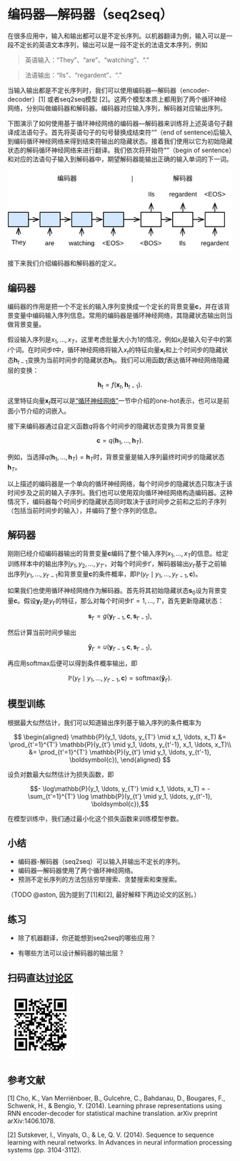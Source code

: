 # 编码器—解码器（seq2seq）

在很多应用中，输入和输出都可以是不定长序列。以机器翻译为例，输入可以是一段不定长的英语文本序列，输出可以是一段不定长的法语文本序列，例如

> 英语输入：“They”、“are”、“watching”、“.”

> 法语输出：“Ils”、“regardent”、“.”

当输入输出都是不定长序列时，我们可以使用编码器—解码器（encoder-decoder）[1] 或者seq2seq模型 [2]。这两个模型本质上都用到了两个循环神经网络，分别叫做编码器和解码器。编码器对应输入序列，解码器对应输出序列。

下图演示了如何使用基于循环神经网络的编码器—解码器来训练将上述英语句子翻译成法语句子。首先将英语句子的句号替换成结束符“<EOS>”（end of sentence)后输入到编码循环神经网络来得到结束符输出的隐藏状态。接着我们使用以它为初始隐藏状态的解码循环神经网络来进行翻译。我们依次将开始符“<BOS>”（begin of sentence）和对应的法语句子输入到解码器中，期望解码器能输出正确的输入单词的下一词。

![编码器—解码器。](../img/seq2seq.svg)

接下来我们介绍编码器和解码器的定义。

## 编码器

编码器的作用是把一个不定长的输入序列变换成一个定长的背景变量$\boldsymbol{c}$，并在该背景变量中编码输入序列信息。常用的编码器是循环神经网络，其隐藏状态输出则当做背景变量。

假设输入序列是$x_1,\ldots,x_T$，这里考虑批量大小为1的情况，例如$x_i$是输入句子中的第$i$个词。在时间步$t$中，循环神经网络将输入$x_t$的特征向量$\boldsymbol{x}_t$和上个时间步的隐藏状态$\boldsymbol{h}_{t-1}$变换为当前时间步的隐藏状态$\boldsymbol{h}_t$。我们可以用函数$f$表达循环神经网络隐藏层的变换：

$$\boldsymbol{h}_t = f(\boldsymbol{x}_t, \boldsymbol{h}_{t-1}). $$

这里特征向量$\boldsymbol{x}_t$既可以是[“循环神经网络”](../chapter_recurrent-neural-networks/rnn.md)一节中介绍的one-hot表示，也可以是前面小节介绍的词嵌入。

接下来编码器通过自定义函数$q$将各个时间步的隐藏状态变换为背景变量

$$\boldsymbol{c} =  q(\boldsymbol{h}_1, \ldots, \boldsymbol{h}_T).$$

例如，当选择$q(\boldsymbol{h}_1, \ldots, \boldsymbol{h}_T) = \boldsymbol{h}_T$时，背景变量是输入序列最终时间步的隐藏状态$\boldsymbol{h}_T$。

以上描述的编码器是一个单向的循环神经网络，每个时间步的隐藏状态只取决于该时间步及之前的输入子序列。我们也可以使用双向循环神经网络构造编码器。这种情况下，编码器每个时间步的隐藏状态同时取决于该时间步之前和之后的子序列（包括当前时间步的输入），并编码了整个序列的信息。

## 解码器


刚刚已经介绍编码器输出的背景变量$\boldsymbol{c}$编码了整个输入序列$x_1, \ldots, x_T$的信息。给定训练样本中的输出序列$y_1, y_2, \ldots, y_{T'}$，对每个时间步$t'$，解码器输出$y_{t'}$基于之前输出序列$y_1,\ldots,y_{t'-1}$和背景变量$\boldsymbol{c}$的条件概率，即$\mathbb{P}(y_{t'} \mid y_1, \ldots, y_{t'-1}, \boldsymbol{c})$。

如果我们也使用循环神经网络作为解码器。首先将其初始隐藏状态$\boldsymbol{s}_0$设为背景变量$\boldsymbol{c}$。假设$\boldsymbol{y}_{t'}$是$y_{t'}$的特征，那么对每个时间步$t'=1,\ldots,T'$，首先更新隐藏状态：

$$\boldsymbol{s}_{t'} = g(\boldsymbol{y}_{t'-1}, \boldsymbol{c}, \boldsymbol{s}_{t'-1}),$$

然后计算当前时间步输出

$$\boldsymbol{\hat y}_{t'} = u\left(\boldsymbol{y}_{t'-1}, \boldsymbol{c}, \boldsymbol{s}_{t'-1}\right),$$

再应用softmax后便可以得到条件概率输出，即

$$\mathbb{P}(y_{t'} \mid y_1, \ldots, y_{t'-1}, \boldsymbol{c}) = \mathrm{softmax}\left(\boldsymbol{\hat y}_{t'}\right).$$

## 模型训练

根据最大似然估计，我们可以知道输出序列基于输入序列的条件概率为


$$
\begin{aligned}
\mathbb{P}(y_1, \ldots, y_{T'} \mid x_1, \ldots, x_T)
&= \prod_{t'=1}^{T'} \mathbb{P}(y_{t'} \mid y_1, \ldots, y_{t'-1}, x_1, \ldots, x_T)\\
&= \prod_{t'=1}^{T'} \mathbb{P}(y_{t'} \mid y_1, \ldots, y_{t'-1}, \boldsymbol{c}),
\end{aligned}
$$

设负对数最大似然估计为损失函数，即


$$- \log\mathbb{P}(y_1, \ldots, y_{T'} \mid x_1, \ldots, x_T) = -\sum_{t'=1}^{T'} \log \mathbb{P}(y_{t'} \mid y_1, \ldots, y_{t'-1}, \boldsymbol{c}),$$

在模型训练中，我们通过最小化这个损失函数来训练模型参数。


## 小结

* 编码器-解码器（seq2seq）可以输入并输出不定长的序列。
* 编码器—解码器使用了两个循环神经网络。
* 预测不定长序列的方法包括穷举搜索、贪婪搜索和束搜索。


（TODO @aston, 因为提到了[1]和[2], 最好解释下两边论文的区别。）

## 练习

* 除了机器翻译，你还能想到seq2seq的哪些应用？

* 有哪些方法可以设计解码器的输出层？


## 扫码直达[讨论区](https://discuss.gluon.ai/t/topic/4523)

![](../img/qr_seq2seq.svg)

## 参考文献

[1] Cho, K., Van Merriënboer, B., Gulcehre, C., Bahdanau, D., Bougares, F., Schwenk, H., & Bengio, Y. (2014). Learning phrase representations using RNN encoder-decoder for statistical machine translation. arXiv preprint arXiv:1406.1078.

[2] Sutskever, I., Vinyals, O., & Le, Q. V. (2014). Sequence to sequence learning with neural networks. In Advances in neural information processing systems (pp. 3104-3112).

